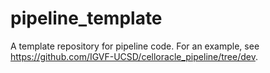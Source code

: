 # pipeline_template
A template repository for pipeline code. For an example, see https://github.com/IGVF-UCSD/celloracle_pipeline/tree/dev.

